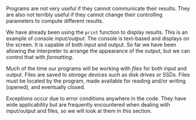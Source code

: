 Programs are not very useful if they cannot communicate their results.  They are also not terribly useful if they cannot change their controlling parameters to compute different results.  

We have already been using the `print` function to display results.  This is an example of _console input/output_.  The console is text-based and displays on the screen.  It is capable of both input and output.  So far we have been allowing the interpreter to arrange the appearance of the output, but we can control that with _formatting_. 

Much of the time our programs will be working with _files_ for both input and output.  Files are saved to _storage_ devices such as disk drives or SSDs.  Files must be located by the program, made available for reading and/or writing (opened), and eventually closed.

Exceptions occur due to error conditions anywhere in the code.  They have wide applicability but are frequently encountered when dealing with input/output and files, so we will look at them in this section.

